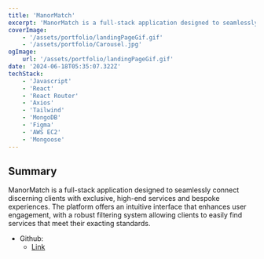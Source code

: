 ```yaml
---
title: 'ManorMatch'
excerpt: 'ManorMatch is a full-stack application designed to seamlessly connect discerning clients with exclusive, high-end services and bespoke experiences. The platform offers an intuitive interface that enhances user engagement, with a robust filtering system allowing clients to easily find services that meet their exacting standards.'
coverImage:
    - '/assets/portfolio/landingPageGif.gif'
    - '/assets/portfolio/Carousel.jpg'
ogImage:
    url: '/assets/portfolio/landingPageGif.gif'
date: '2024-06-18T05:35:07.322Z'
techStack:
    - 'Javascript'
    - 'React'
    - 'React Router'
    - 'Axios'
    - 'Tailwind'
    - 'MongoDB'
    - 'Figma'
    - 'AWS EC2'
    - 'Mongoose'
---
```


## Summary

ManorMatch is a full-stack application designed to seamlessly connect discerning clients with exclusive, high-end services and bespoke experiences. The platform offers an intuitive interface that enhances user engagement, with a robust filtering system allowing clients to easily find services that meet their exacting standards.

-   Github:
    -   [Link](https://github.com/ManorMatch/ManorMatch)
